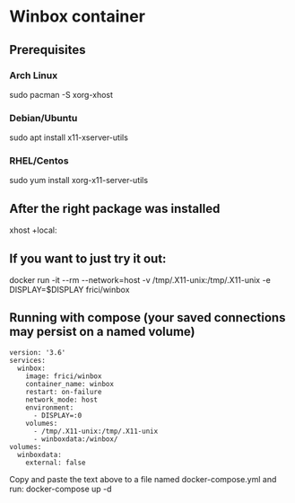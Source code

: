 # Winbox container

## Prerequisites

### Arch Linux

sudo pacman -S xorg-xhost

### Debian/Ubuntu

sudo apt install x11-xserver-utils

### RHEL/Centos

sudo yum install xorg-x11-server-utils

## After the right package was installed

xhost +local:

## If you want to just try it out:

docker run -it --rm --network=host -v /tmp/.X11-unix:/tmp/.X11-unix -e DISPLAY=$DISPLAY frici/winbox

## Running with compose (your saved connections may persist on a named volume)

```
version: '3.6'
services:
  winbox:
    image: frici/winbox
    container_name: winbox
    restart: on-failure
    network_mode: host
    environment:
      - DISPLAY=:0
    volumes:
      - /tmp/.X11-unix:/tmp/.X11-unix
      - winboxdata:/winbox/
volumes:
  winboxdata:
    external: false

```
Copy and paste the text above to a file named docker-compose.yml and run: docker-compose up -d
